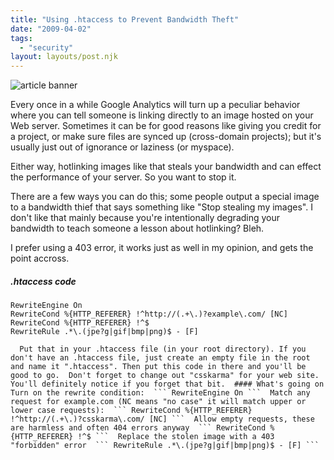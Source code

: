 ```yaml
---
title: "Using .htaccess to Prevent Bandwidth Theft"
date: "2009-04-02"
tags:
  - "security"
layout: layouts/post.njk
---
```


![article banner](images/bandwidth-theft.jpg)

Every once in a while Google Analytics will turn up a peculiar behavior where you can tell someone is linking directly to an image hosted on your Web server. Sometimes it can be for good reasons like giving you credit for a project, or make sure files are synced up (cross-domain projects); but it's usually just out of ignorance or laziness (or myspace).

Either way, hotlinking images like that steals your bandwidth and can effect the performance of your server. So you want to stop it.

There are a few ways you can do this; some people output a special image to a bandwidth thief that says something like "Stop stealing my images". I don't like that mainly because you're intentionally degrading your bandwidth to teach someone a lesson about hotlinking? Bleh.

I prefer using a 403 error, it works just as well in my opinion, and gets the point accross.

##### .htaccess code

```
RewriteEngine On
RewriteCond %{HTTP_REFERER} !^http://(.+\.)?example\.com/ [NC]
RewriteCond %{HTTP_REFERER} !^$
RewriteRule .*\.(jpe?g|gif|bmp|png)$ - [F]
```

`   Put that in your .htaccess file (in your root directory). If you don't have an .htaccess file, just create an empty file in the root and name it ".htaccess". Then put this code in there and you'll be good to go.  Don't forget to change out "csskarma" for your web site. You'll definitely notice if you forget that bit.  #### What's going on  Turn on the rewrite condition:  ``` RewriteEngine On ```  Match any request for example.com (NC means "no case" it will match upper or lower case requests):  ``` RewriteCond %{HTTP_REFERER} !^http://(.+\.)?csskarma\.com/ [NC] ```  Allow empty requests, these are harmless and often 404 errors anyway  ``` RewriteCond %{HTTP_REFERER} !^$ ```  Replace the stolen image with a 403 "forbidden" error  ``` RewriteRule .*\.(jpe?g|gif|bmp|png)$ - [F] ```   `
